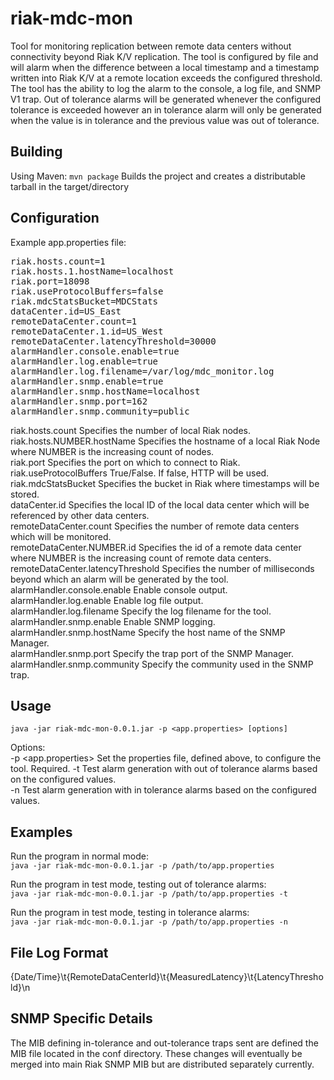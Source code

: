 riak-mdc-mon
=====================================================================
Tool for monitoring replication between remote data centers
without connectivity beyond Riak K/V replication. The tool is
configured by file and will alarm when the difference between a 
local timestamp and a timestamp written into Riak K/V at a 
remote location exceeds the configured threshold.  The tool 
has the ability to log the alarm to the console, a log file, and 
SNMP V1 trap.  Out of tolerance alarms will be generated whenever
the configured tolerance is exceeded however an in tolerance alarm
will only be generated when the value is in tolerance and the
previous value was out of tolerance.

Building
---------------------------------------------------------------------
Using Maven:
```mvn package```
Builds the project and creates a distributable tarball in the 
target/directory

Configuration
---------------------------------------------------------------------
Example app.properties file:
<pre>
riak.hosts.count=1
riak.hosts.1.hostName=localhost
riak.port=18098
riak.useProtocolBuffers=false
riak.mdcStatsBucket=MDCStats
dataCenter.id=US_East
remoteDataCenter.count=1
remoteDataCenter.1.id=US_West
remoteDataCenter.latencyThreshold=30000
alarmHandler.console.enable=true
alarmHandler.log.enable=true
alarmHandler.log.filename=/var/log/mdc_monitor.log
alarmHandler.snmp.enable=true
alarmHandler.snmp.hostName=localhost
alarmHandler.snmp.port=162
alarmHandler.snmp.community=public
</pre>

riak.hosts.count Specifies the number of local Riak nodes.  
riak.hosts.NUMBER.hostName Specifies the hostname of a local Riak Node
where NUMBER is the increasing count of nodes.  
riak.port Specifies the port on which to connect to Riak.  
riak.useProtocolBuffers True/False. If false, HTTP will be used.  
riak.mdcStatsBucket Specifies the bucket in Riak where timestamps will
be stored.  
dataCenter.id Specifies the local ID of the local data center which will
be referenced by other data centers.  
remoteDataCenter.count Specifies the number of remote data centers which
will be monitored.  
remoteDataCenter.NUMBER.id Specifies the id of a remote data center where
NUMBER is the increasing count of remote data centers.  
remoteDataCenter.latencyThreshold Specifies the number of milliseconds
beyond which an alarm will be generated by the tool.  
alarmHandler.console.enable Enable console output.  
alarmHandler.log.enable Enable log file output.  
alarmHandler.log.filename Specify the log filename for the tool.  
alarmHandler.snmp.enable Enable SNMP logging.  
alarmHandler.snmp.hostName Specify the host name of the SNMP Manager.  
alarmHandler.snmp.port Specify the trap port of the SNMP Manager.  
alarmHandler.snmp.community Specify the community used in the SNMP trap.  

Usage
---------------------------------------------------------------------
```java -jar riak-mdc-mon-0.0.1.jar -p <app.properties> [options]```

Options:  
-p <app.properties> Set the properties file, defined above, to configure
the tool.  Required.
-t Test alarm generation with out of tolerance alarms based on the
configured values.  
-n Test alarm generation with in tolerance alarms based on the configured
values.  

Examples
---------------------------------------------------------------------
Run the program in normal mode:  
```java -jar riak-mdc-mon-0.0.1.jar -p /path/to/app.properties```  

Run the program in test mode, testing out of tolerance alarms:  
```java -jar riak-mdc-mon-0.0.1.jar -p /path/to/app.properties -t```  

Run the program in test mode, testing in tolerance alarms:  
```java -jar riak-mdc-mon-0.0.1.jar -p /path/to/app.properties -n```  

File Log Format
---------------------------------------------------------------------
{Date/Time}\t{RemoteDataCenterId}\t{MeasuredLatency}\t{LatencyThreshold}\n  

SNMP Specific Details
---------------------------------------------------------------------
The MIB defining in-tolerance and out-tolerance traps sent are defined
the MIB file located in the conf directory.  These changes will 
eventually be merged into main Riak SNMP MIB but are distributed
separately currently.